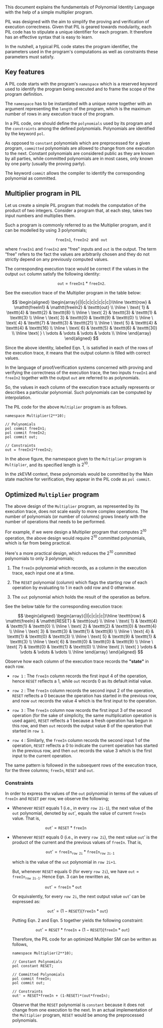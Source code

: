 This document explains the fundamentals of Polynomial Identity Language with the help of a simple multiplier program.

PIL was designed with the aim to simplify the proving and verification of execution correctness. Given that PIL is geared towards modularity, each PIL code has to stipulate a unique identifier for each program. It therefore has an effective syntax that is easy to learn.

In the nutshell, a typical PIL code states the program identifier, the parameters used in the program's computations as well as constraints these parameters must satisfy. 

## Key features

A PIL code starts with the program's $\texttt{namespace}$ which is a reserved keyword used to identify the program being executed and to frame the scope of the program definition.

The $\texttt{namespace}$ has to be instantiated with a unique name together with an argument representing the $\texttt{length}$ of the program, which is the maximum number of rows in any execution trace of the program.

In a PIL code, one should define the $\texttt{polynomials}$ used by its program and the $\texttt{constraints}$ among the defined polynomials. Polynomials are identified by the keyword $\texttt{pol}$.

As opposed to $\texttt{constant}$ polynomials which are preprocessed for a given program, $\texttt{committed}$ polynomials are allowed to change from one execution to the next. Constant polynomials are considered public as they are known by all parties, while committed polynomials are in most cases, only known by one party (usually the proving party).

The keyword $\texttt{commit}$ allows the compiler to identify the corresponding polynomial as committed.

## Multiplier program in PIL

Let us create a simple PIL program that models the computation of the product of two integers. Consider a program that, at each step, takes two input numbers and multiplies them. 

Such a program is commonly referred to as the $\text{Multiplier}$ program, and it can be modelled by using 3 polynomials;

$$
\mathtt{freeIn1},\  \mathtt{freeIn2}\ \text{ and }\ \mathtt{out}
$$

where $\mathtt{freeIn1}$ and $\mathtt{freeIn2}$ are "free" inputs and $\mathtt{out}$ is the output. The term “free" refers to the fact the values are arbitrarily chosen and they do not strictly depend on any previously computed values.

The corresponding execution trace would be correct if the values in the output $\mathtt{out}$ column satisfy the following identity:

$$
\mathtt{out}\ =\ \mathtt{freeIn1}\ *\ \mathtt{freeIn2}. \tag{Eqn. 1}
$$

See the execution trace of the Multiplier program in the table below:

$$
    \begin{aligned}
        \begin{array}{|l|c|c|c|c|c|c|c|}\hline
        \texttt{row} & \mathtt{freeIn1} & \mathtt{freeIn2} & \texttt{out} \\ \hline
        \ \text{ 1} & \texttt{4} & \texttt{2} & \texttt{8} \\ \hline
        \ \text{ 2} & \texttt{3} & \texttt{1} & \texttt{3}  \\ \hline
        \ \text{ 3} & \texttt{0} & \texttt{9} & \texttt{0} \\ \hline
        \ \text{ 4} & \texttt{7} & \texttt{3} & \texttt{21} \\ \hline
        \ \text{ 5} & \texttt{4} & \texttt{4} & \texttt{16} \\ \hline
        \ \text{ 6} & \texttt{5} & \texttt{6} & \texttt{30} \\ \hline
        \text{ } \ \vdots & \vdots & \vdots & \vdots \\ \hline
        \end{array}
    \end{aligned}
$$

Since the above identity, labelled $\text{Eqn. 1}$, is satisfied in each of the rows of the execution trace, it means that the output column is filled with correct values.

In the language of proof/verification systems concerned with proving and verifying the correctness of the execution trace, the two inputs $\mathtt{freeIn1}$ and $\mathtt{freeIn2}$ together with the output $\mathtt{out}$ are referred to as $\text{polynomials}$.

So, the values in each column of the execution trace actually represents or describes a particular polynomial. Such polynomials can be computed by $\text{interpolation}$.

The PIL code for the above `Multiplier` program is as follows.

```
namespace Multiplier(2**10);

// Polynomials
pol commit freeIn1;
pol commit freeIn2;
pol commit out;

// Constraints
out = freeIn1*freeIn2;
```

In the above figure, the namespace given to the `Multiplier` program is $\texttt{Multiplier}$, and its specified length is $2^{10}$.

In the zkEVM context, these polynomials would be committed by the Main state machine for verification, they appear in the PIL code as `pol commit`. 

## Optimized `Multiplier` program

The above design of the `Multiplier` program, as represented by its execution trace, does not scale easily to more complex operations. The number of polynomials (or number of columns) grows linearly with the number of operations that needs to be performed.

For example, if we were design a Multiplier program that computes $2^{10}$ operation, the above design would require $2^{10}$ committed polynomials, which is far from being practical.

Here's a more practical design, which reduces the $2^{10}$ committed polynomials to only 3 polynomials;

1. The $\texttt{freeIn}$ polynomial which records, as a column in the execution trace, each input one at a time.

2. The $\texttt{RESET}$ polynomial (column) which flags the starting row of each operation by evaluating to $1$ in each odd row and $0$ otherwise.

3. The $\texttt{out}$ polynomial which holds the result of the operation as before.

See the below table for the corresponding execution trace:

$$
    \begin{aligned}
        \begin{array}{|l|c|c|c|c|}\hline
        \texttt{row} & \mathtt{freeIn} & \mathtt{RESET} & \texttt{out} \\ \hline
         \ \text{ 1} & \texttt{4} & \texttt{1} & \texttt{0} \\ \hline
         \ \text{ 2} & \texttt{2} & \texttt{0} & \texttt{4}  \\ \hline
         \ \text{ 3} & \texttt{3} & \texttt{1} & \texttt{8} \\ \hline
         \ \text{ 4} & \texttt{1} & \texttt{0} & \texttt{3} \\ \hline
         \ \text{ 5} & \texttt{9} & \texttt{1} & \texttt{3} \\ \hline
         \ \text{ 6} & \texttt{0} & \texttt{0} & \texttt{9} \\ \hline
         \ \text{ 7} & \texttt{0} & \texttt{1} & \texttt{0} \\ \hline
         \text{ }\ \text{ } \vdots & \vdots & \vdots & \vdots \\ \hline
        \end{array}
    \end{aligned}
$$
    
Observe how each column of the execution trace records the **"state"** in each row. 

- $\texttt{row 1}$ : The $\texttt{freeIn}$ column records the first input $4$ of the operation, hence $\texttt{RESET}$ reflects a $1$, while $\texttt{out}$ records $0$ as its default initial value.

- $\texttt{row 2}$ : The $\texttt{freeIn}$ column records the second input $2$ of the operation, $\texttt{RESET}$ reflects a $0$ because the operation has started in the previous row, and now $\texttt{out}$ records the value $4$ which is the first input to the operation.

- $\texttt{row 3}$ : The $\texttt{freeIn}$ column now records the first input $3$ of the second operation (for the sake of simplicity, the same multiplication operation is used again), $\texttt{RESET}$ reflects a $1$ because a fresh operation has begun in this row, and then $\texttt{out}$ records the output value $8$ of the operation that started in $\texttt{row 1}$.

- $\texttt{row 4}$ : Similarly, the $\texttt{freeIn}$ column records the second input $1$ of the operation, $\texttt{RESET}$ reflects a $0$ to indicate the current operation has started in the previous row, and then $\texttt{out}$ records the value $3$ which is the first input to the current operation.

The same pattern is followed in the subsequent rows of the execution trace, for the three columns; $\texttt{freeIn}$, $\texttt{RESET}$ and $\texttt{out}$.  

### Constraints

In order to express the values of the $\texttt{out}$ polynomial in terms of the values of $\texttt{freeIn}$ and $\texttt{RESET}$ per row, we observe the following;

- Whenever $\texttt{RESET}$ equals $1$ (i.e., in every $\texttt{row 2i-1}$), the next value of the $\texttt{out}$ polynomial, denoted by $\texttt{out}'$, equals the value of current $\texttt{freeIn}$ value. That is,

    $$
        \texttt{out}' = \texttt{RESET} * \texttt{freeIn} \qquad\qquad\qquad\qquad \tag{Eqn. 2}
    $$

- Whenever $\texttt{RESET}$ equals $0$ (i.e., in every $\texttt{row 2i}$), the next value $\texttt{out}'$ is the product of the current and the previous values of $\texttt{freeIn}$. 
    That is,

    $$
        \texttt{out}' = \texttt{freeIn}_{\texttt{row 2i}} * \texttt{freeIn}_{\texttt{row 2i-1}} \quad\quad \tag{Eqn. 3}
    $$

    which is the value of the $\texttt{out}$ polynomial in $\texttt{row 2i+1}$.

    But, whenever $\texttt{RESET}$ equals $0$  (for every $\texttt{row 2i}$), we have $\texttt{out} = \texttt{freeIn}_{\texttt{row 2i-1}}$. Hence $\text{Eqn. 3}$ can be rewritten as,

    $$
        \texttt{out}' = \texttt{freeIn} * \texttt{out} \qquad\qquad\qquad\qquad\quad \tag{Eqn. 4}
    $$

    Or equivalently, for every $\texttt{row 2i}$, the next output value $\texttt{out}'$ can be expressed as:

    $$
        \texttt{out}' = (1 - \texttt{RESET}) (\texttt{freeIn} * \texttt{out})\quad\quad\quad \tag{Eqn. 5}
    $$

    Putting $\text{Eqn. 2}$ and $\text{Eqn. 5}$ together yields the following constraint:

    $$
        \texttt{out}' = \texttt{RESET} * \texttt{freeIn}\ +\ (1 - \texttt{RESET}) (\texttt{freeIn} * \texttt{out})\quad  \tag{Eqn. 6}
    $$

    Therefore, the PIL code for an optimized Multiplier SM can be written as follows,

    ```
    namespace Multiplier(2**10);

    // Constant Polynomials
    pol constant RESET;

    // Committed Polynomials
    pol commit freeIn;
    pol commit out;

    // Constraints
    out' = RESET*freeIn + (1-RESET)*(out*freeIn);
    ```

    Observe that the $\texttt{RESET}$ polynomial is $\texttt{constant}$ because it does not change from one execution to the next. In an actual implementation of the `Multiplier` program, $\texttt{RESET}$ would be among the preprocessed polynomials.
